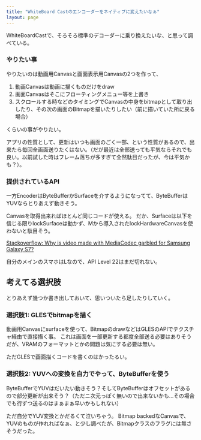 ```yaml
---
title: "WhiteBoard Castのエンコーダーをネイティブに変えたいなぁ"
layout: page	
---
```


WhiteBoardCastで、そろそろ標準のデコーダーに乗り換えたいな、と思って調べている。

### やりたい事

やりたいのは動画用Canvasと画面表示用Canvasの2つを作って、

1. 動画Canvasは動画に描くものだけをdraw 
2. 画面Canvasはそこにフローティングメニュー等を上書き
3. スクロールする時などのタイミングでCanvasの中身をbitmapとして取り出したり、その次の画面のBitmapを描いたりしたい（前に描いていた所に戻る場合）

くらいの事がやりたい。

アプリの性質として、更新はいつも画面のごく一部、という性質があるので、出来たら毎回全画面送りたくはない。（だが最近は全部送っても平気ならそれでも良い。以前試した時はフレーム落ちが多すぎて全然駄目だったが、今は平気かも？）。

### 提供されているAPI

一方EncoderはByteBufferかSurfaceを介するようになってて、ByteBufferはYUVならとりあえず動きそう。

Canvasを取得出来ればほとんど同じコードが使える。
だか、Surfaceは以下を信じる限りlockSurfaceは動かず、Mから導入されたlockHardwareCanvasを使わないと駄目そう。

[Stackoverflow: Why is video made with MediaCodec garbled for Samsung Galaxy S7?](https://stackoverflow.com/questions/41842726/why-is-video-made-with-mediacodec-garbled-for-samsung-galaxy-s7/41862638#41862638)

自分のメインのスマホはLなので、API Level 22はまだ切れない。

## 考えてる選択肢

とりあえず幾つか書き出しておいて、思いついたら足したりしていく。

### 選択肢1: GLESでbitmapを描く

動画用Canvasにsurfaceを使って、BitmapのdrawなどはGLESのAPIでテクスチャ経由で直接描く事。
これは画面を一部更新する都度全部送る必要はありそうだが、VRAMのフォーマットとかの問題は気にする必要は無い。

ただGLESで画面描くコードを書くのはかったるい。

### 選択肢2: YUVへの変換を自力でやって、ByteBufferを使う

ByteBufferでYUVはだいたい動きそう？そしてByteBufferはオフセットがあるので部分更新が出来そう？（ただニ次元っぽく無いので出来ないかも…その場合でも行ずつ送るのはまぁまぁ早いかもしれない）

ただ自分でYUV変換とかだるくて泣いちゃう。
Bitmap backedなCanvasで、YUVのものが作れればなぁ、と少し調べたが、Bitmapクラスのフラグには無さそうだった。

